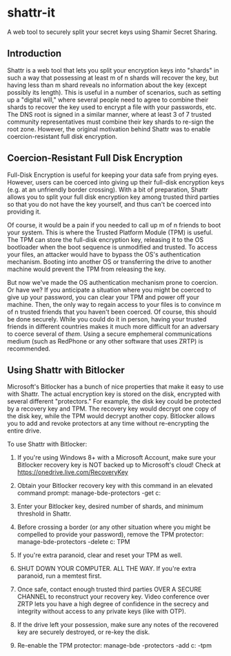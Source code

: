 shattr-it
=========

A web tool to securely split your secret keys using Shamir Secret Sharing.

Introduction
------------

Shattr is a web tool that lets you split your encryption keys into "shards"
in such a way that possessing at least m of n shards will recover the key,
but having less than m shard reveals no information about the key (except
possibly its length). This is useful in a number of scenarios, such as setting
up a "digital will," where several people need to agree to combine their shards
to recover the key used to encrypt a file with your passwords, etc. The DNS
root is signed in a similar manner, where at least 3 of 7 trusted community
representatives must combine their key shards to re-sign the root zone.
However, the original motivation behind Shattr was to enable coercion-resistant
full disk encryption.

Coercion-Resistant Full Disk Encryption
---------------------------------------

Full-Disk Encryption is useful for keeping your data safe from prying eyes.
However, users can be coerced into giving up their full-disk encryption keys
(e.g. at an unfriendly border crossing). With a bit of preparation, Shattr
allows you to split your full disk encryption key among trusted third parties
so that you do not have the key yourself, and thus can't be coerced into
providing it.

Of course, it would be a pain if you needed to call up m of n friends to boot
your system. This is where the Trusted Platform Module (TPM) is useful. The
TPM can store the full-disk encryption key, releasing it to the OS bootloader
when the boot sequence is unmodified and trusted. To access your files, an
attacker would have to bypass the OS's authentication mechanism. Booting into
another OS or transferring the drive to another machine would prevent the TPM
from releasing the key.

But now we've made the OS authentication mechanism prone to coercion. Or have we?
If you anticipate a situation where you might be coerced to give up your
password, you can clear your TPM and power off your machine. Then, the only way
to regain access to your files is to convince m of n trusted friends that you
haven't been coerced. Of course, this should be done securely. While you could
do it in person, having your trusted friends in different countries makes it much
more difficult for an adversary to coerce several of *them*. Using a secure
emphemeral communications medium (such as RedPhone or any other software that
uses ZRTP) is recommended.

Using Shattr with Bitlocker
---------------------------

Microsoft's Bitlocker has a bunch of nice properties that make it easy to use with
Shattr. The actual encryption key is stored on the disk, encrypted with several
different "protectors." For example, the disk key could be protected by a
recovery key and TPM. The recovery key would decrypt one copy of the disk key,
while the TPM would decrypt another copy. Bitlocker allows you to add and revoke
protectors at any time without re-encrypting the entire drive.

To use Shattr with Bitlocker:

1. If you're using Windows 8+ with a Microsoft Account, make sure your Bitlocker
recovery key is NOT backed up to Microsoft's cloud! Check at 
https://onedrive.live.com/RecoveryKey

2. Obtain your Bitlocker recovery key with this command in an elevated command prompt:
   manage-bde-protectors -get c:

3. Enter your Bitlocker key, desired number of shards, and minimum threshold
   in Shattr.

4. Before crossing a border (or any other situation where you might be compelled
   to provide your password), remove the TPM protector:
   manage-bde-protectors -delete c: TPM

5. If you're extra paranoid, clear and reset your TPM as well.

6. SHUT DOWN YOUR COMPUTER. ALL THE WAY. If you're extra paranoid, run a memtest first.

7. Once safe, contact enough trusted third parties OVER A SECURE CHANNEL to reconstruct
   your recovery key. Video conference over ZRTP lets you have a high degree of
   confidence in the secrecy and integrity without access to any private keys
   (like with OTP).

8. If the drive left your possession, make sure any notes of the recovered key
   are securely destroyed, or re-key the disk.

9. Re-enable the TPM protector:
   manage-bde -protectors -add c: -tpm